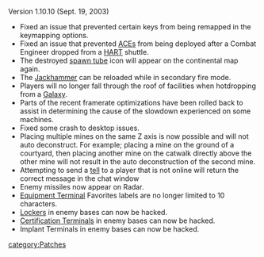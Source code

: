 Version 1.10.10 (Sept. 19, 2003)

- Fixed an issue that prevented certain keys from being remapped in
  the keymapping options.
- Fixed an issue that prevented [ACEs](ACE.md "wikilink") from being
  deployed after a Combat Engineer dropped from a
  [HART](HART.md "wikilink") shuttle.
- The destroyed [spawn tube](spawn_tube.md "wikilink") icon will appear
  on the continental map again.
- The [Jackhammer](Jackhammer.md "wikilink") can be reloaded while in
  secondary fire mode.
- Players will no longer fall through the roof of facilities when
  hotdropping from a [Galaxy](Galaxy.md "wikilink").
- Parts of the recent framerate optimizations have been rolled back to
  assist in determining the cause of the slowdown experienced on some
  machines.
- Fixed some crash to desktop issues.
- Placing multiple mines on the same Z axis is now possible and will
  not auto deconstruct. For example; placing a mine on the ground of a
  courtyard, then placing another mine on the catwalk directly above
  the other mine will not result in the auto deconstruction of the
  second mine.
- Attempting to send a [tell](tell.md "wikilink") to a player that is not
  online will return the correct message in the chat window
- Enemy missiles now appear on Radar.
- [Equipment Terminal](Equipment_Terminal.md "wikilink") Favorites labels
  are no longer limited to 10 characters.
- [Lockers](Lockers.md "wikilink") in enemy bases can now be hacked.
- [Certification Terminals](Certification_Terminals.md "wikilink") in
  enemy bases can now be hacked.
- Implant Terminals in enemy bases can now be hacked.

[category:Patches](category:Patches.md "wikilink")
